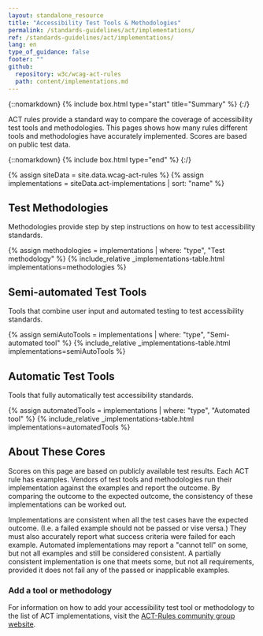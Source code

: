 ```yaml
---
layout: standalone_resource
title: "Accessibility Test Tools & Methodologies"
permalink: /standards-guidelines/act/implementations/
ref: /standards-guidelines/act/implementations/
lang: en
type_of_guidance: false
footer: ""
github:
  repository: w3c/wcag-act-rules
  path: content/implementations.md
---
```


<style>
  table.act-implementations {
    width: 100%;
  }
  table.act-implementations ul {
    list-style: none;
    padding: 0;
    margin-bottom: 0;
  }
  .act-proposed {
    padding-top: .25em;
    font-size: 80%;
  }
  .act-bar {
    background: #CCC;
  }
  .act-bar > :first-child {
    background: var(--wai-green);
    height: 3px;
  }
  .act-proposed .act-bar > :first-child {
    height: 2px;
  }
</style>

{::nomarkdown} {% include box.html type="start" title="Summary" %} {:/}

ACT rules provide a standard way to compare the coverage of accessibility test tools and methodologies. This pages shows how many rules different tools and methodologies have accurately implemented. Scores are based on public test data.

{::nomarkdown} {% include box.html type="end" %} {:/}

{% assign siteData = site.data.wcag-act-rules %}
{% assign implementations = siteData.act-implementations | sort: "name" %}

## Test Methodologies

Methodologies provide step by step instructions on how to test accessibility standards.

{% assign methodologies = implementations | where: "type", "Test methodology" %}
{% include_relative _implementations-table.html implementations=methodologies %}

## Semi-automated Test Tools

Tools that combine user input and automated testing to test accessibility standards.

{% assign semiAutoTools = implementations | where: "type", "Semi-automated tool" %}
{% include_relative _implementations-table.html implementations=semiAutoTools %}

## Automatic Test Tools

Tools that fully automatically test accessibility standards.

{% assign automatedTools = implementations | where: "type", "Automated tool" %}
{% include_relative _implementations-table.html implementations=automatedTools %}

## About These Cores

Scores on this page are based on publicly available test results. Each ACT rule has examples. Vendors of test tools and methodologies run their implementation against the examples and report the outcome. By comparing the outcome to the expected outcome, the consistency of these implementations can be worked out.

Implementations are consistent when all the test cases have the expected outcome. (I.e. a failed example should not be passed or vise versa.) They must also accurately report what success criteria were failed for each example. Automated implementations may report a "cannot tell" on some, but not all examples and still be considered consistent. A partially consistent implementation is one that meets some, but not all requirements, provided it does not fail any of the passed or inapplicable examples.

### Add a tool or methodology

For information on how to add your accessibility test tool or methodology to the list of ACT implementations, visit the [ACT-Rules community group website](https://act-rules.github.io/pages/implementations/reporting/).

<script>
  var actTables = document.querySelectorAll('table.act-implementations')
  actTables.forEach(function (actTable) {
    var divs = actTable.querySelectorAll('.act-approved, .act-proposed');
    var maxValue = 1;
    divs.forEach(function (div) {
      maxValue = Math.max(maxValue, parseInt(div.innerText));
    });
    divs.forEach(function (div) {
      var currentValue = parseInt(div.innerText);
      var percentage = Math.ceil(currentValue / maxValue * 100);
      if (isNaN(percentage) === false) {
        div.innerHTML += '<div class="act-bar"><div style="width: ' + percentage + '%"></div></div>'
      }
    })
  });
</script>
